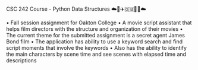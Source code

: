 CSC 242 Course - Python Data Structures ☁️🎥✈️🇬🇧🚤💼☁️

• Fall session assignment for Oakton College
• A movie script assistant that helps film directors with the structure and organization of their movies
• The current theme for the submitted assignment is a secret agent James Bond film
• The application has ability to use a keyword search and find script moments that involve the keywords
• Also has the ability to identify the main characters by scene time and see scenes with elapsed time and descriptions
